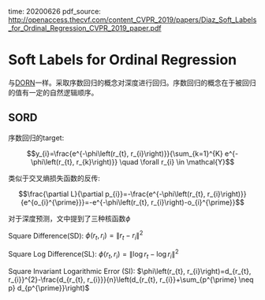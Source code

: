 time: 20200626
pdf_source: http://openaccess.thecvf.com/content_CVPR_2019/papers/Diaz_Soft_Labels_for_Ordinal_Regression_CVPR_2019_paper.pdf

# Soft Labels for Ordinal Regression

与[DORN](dorn.md)一样。采取序数回归的概念对深度进行回归。序数回归的概念在于被回归的值有一定的自然逻辑顺序。


## SORD

序数回归的target:

$$y_{i}=\frac{e^{-\phi\left(r_{t}, r_{i}\right)}}{\sum_{k=1}^{K} e^{-\phi\left(r_{t}, r_{k}\right)}} \quad \forall r_{i} \in \mathcal{Y}$$

类似于交叉熵损失函数的反传:

$$\frac{\partial L}{\partial p_{i}}=-\frac{e^{-\phi\left(r_{t}, r_{i}\right)}}{e^{o_{i}^{\prime}}}=-e^{-\phi\left(r_{t}, r_{i}\right)-o_{i}^{\prime}}$$

对于深度预测，文中提到了三种核函数$\phi$

Square Difference(SD): $\phi\left(r_{t}, r_{i}\right)=\left\|r_{t}-r_{i}\right\|^{2}$

Square Log Difference(SL): $\phi\left(r_{t}, r_{i}\right)=\left\|\log r_{t}-\log r_{i}\right\|^{2}$

Square Invariant Logarithmic Error (SI): $\phi\left(r_{t}, r_{i}\right)=d_{r_{t}, r_{i}}^{2}-\frac{d_{r_{t}, r_{i}}}{n}\left(d_{r_{t}, r_{i}}+\sum_{p^{\prime} \neq p} d_{p^{\prime}}\right)$